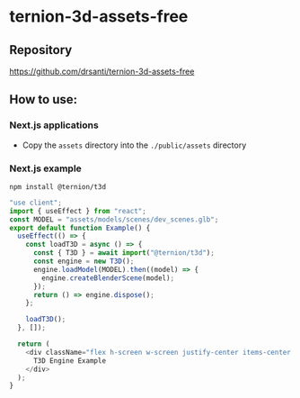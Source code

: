 # ternion-3d-assets-free

## Repository

https://github.com/drsanti/ternion-3d-assets-free

## How to use:

### Next.js applications

- Copy the `assets` directory into the `./public/assets` directory

### Next.js example

```
npm install @ternion/t3d
```

```ts
"use client";
import { useEffect } from "react";
const MODEL = "assets/models/scenes/dev_scenes.glb";
export default function Example() {
  useEffect(() => {
    const loadT3D = async () => {
      const { T3D } = await import("@ternion/t3d");
      const engine = new T3D();
      engine.loadModel(MODEL).then((model) => {
        engine.createBlenderScene(model);
      });
      return () => engine.dispose();
    };

    loadT3D();
  }, []);

  return (
    <div className="flex h-screen w-screen justify-center items-center bg-black text-white text-5xl">
      T3D Engine Example
    </div>
  );
}
```
